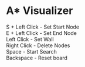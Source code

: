 # A* Visualizer

S + Left Click - Set Start Node<br>
E + Left Click - Set End Node<br>
Left Click - Set Wall<br>
Right Click - Delete Nodes<br>
Space - Start Search<br>
Backspace - Reset board<br>